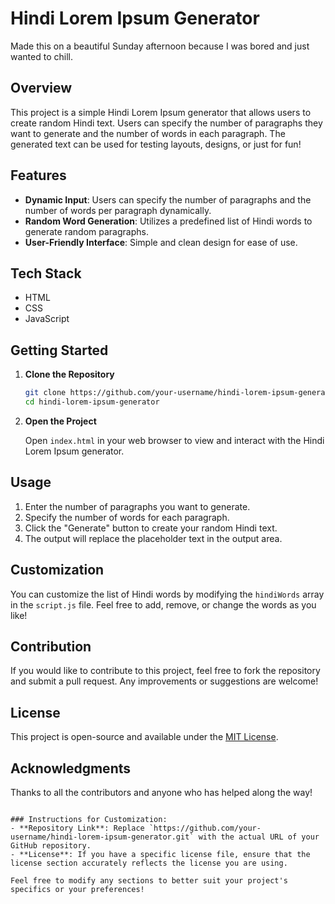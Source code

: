 # Hindi Lorem Ipsum Generator

Made this on a beautiful Sunday afternoon because I was bored and just wanted to chill.

## Overview

This project is a simple Hindi Lorem Ipsum generator that allows users to create random Hindi text.
Users can specify the number of paragraphs they want to generate and the number of words in each paragraph.
The generated text can be used for testing layouts, designs, or just for fun!

## Features

- **Dynamic Input**: Users can specify the number of paragraphs and the number of words per paragraph dynamically.
- **Random Word Generation**: Utilizes a predefined list of Hindi words to generate random paragraphs.
- **User-Friendly Interface**: Simple and clean design for ease of use.

## Tech Stack

- HTML
- CSS
- JavaScript

## Getting Started

1. **Clone the Repository**

   ```bash
   git clone https://github.com/your-username/hindi-lorem-ipsum-generator.git
   cd hindi-lorem-ipsum-generator
   ```

2. **Open the Project**

   Open `index.html` in your web browser to view and interact with the Hindi Lorem Ipsum generator.

## Usage

1. Enter the number of paragraphs you want to generate.
2. Specify the number of words for each paragraph.
3. Click the "Generate" button to create your random Hindi text.
4. The output will replace the placeholder text in the output area.

## Customization

You can customize the list of Hindi words by modifying the `hindiWords` array in the `script.js` file. Feel free to add, remove, or change the words as you like!

## Contribution

If you would like to contribute to this project, feel free to fork the repository and submit a pull request. Any improvements or suggestions are welcome!

## License

This project is open-source and available under the [MIT License](LICENSE).

## Acknowledgments

Thanks to all the contributors and anyone who has helped along the way!
```

### Instructions for Customization:
- **Repository Link**: Replace `https://github.com/your-username/hindi-lorem-ipsum-generator.git` with the actual URL of your GitHub repository.
- **License**: If you have a specific license file, ensure that the license section accurately reflects the license you are using.

Feel free to modify any sections to better suit your project's specifics or your preferences!
